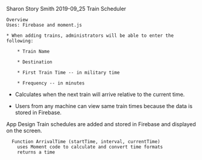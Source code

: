Sharon Story Smith
    2019-09_25
    Train Scheduler

    Overview
    Uses: Firebase and moment.js
    
    * When adding trains, administrators will be able to enter the following:
    
        * Train Name
    
        * Destination 
    
        * First Train Time -- in military time
    
        * Frequency -- in minutes
  
  * Calculates when the next train will arrive relative to the current time.

  * Users from any machine can view same train times because the data is stored in      Firebase.


  App Design
      Train schedules are added and stored in Firebase and displayed on the screen.

      Function ArrivalTime (startTime, interval, currentTime)
        uses Moment code to calculate and convert time formats
        returns a time